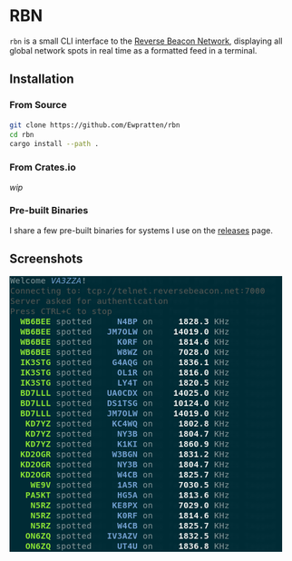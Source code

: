 # RBN

`rbn` is a small CLI interface to the [Reverse Beacon Network](https://reversebeacon.net), displaying all global network spots in real time as a formatted feed in a terminal.

## Installation

### From Source

```sh
git clone https://github.com/Ewpratten/rbn
cd rbn
cargo install --path .
```

### From Crates.io

*wip*

### Pre-built Binaries

I share a few pre-built binaries for systems I use on the [releases](https://github.com/Ewpratten/rbn/releases/latest) page.

## Screenshots

![Screenshot](./screenshot.png)
